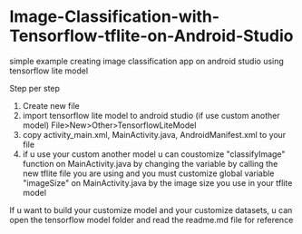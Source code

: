 # Image-Classification-with-Tensorflow-tflite-on-Android-Studio
simple example creating image classification app on android studio using tensorflow lite model

Step per step
1. Create new file 
2. import tensorflow lite model to android studio (if use custom another model) File>New>Other>TensorflowLiteModel
3. copy activity_main.xml, MainActivity.java, AndroidManifest.xml to your file
4. if u use your custom another model u can coustomize "classifyImage" function on MainActivity.java by changing the variable by calling the new tflite file you are using and you must customize global variable "imageSize" on MainActivity.java by the image size you use in your tflite model


If u want to build your customize model and your customize datasets, u can open the tensorflow model folder and read the readme.md file for reference
